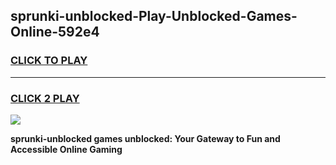 
## sprunki-unblocked-Play-Unblocked-Games-Online-592e4
<h3>
<a href="https://premium76.site?title=sprunki-unblocked&ref=25A">CLICK TO PLAY</a></h3>
<hr>

<h3>
<a href="https://premium76.site?title=sprunki-unblocked&ref=25A">CLICK 2 PLAY</a>
  
</h3>

<a href="https://premium76.site?title=sprunki-unblocked&ref=25A"><img src="https://clearcache.store/games.png"></a>


**sprunki-unblocked games unblocked: Your Gateway to Fun and Accessible Online Gaming**
